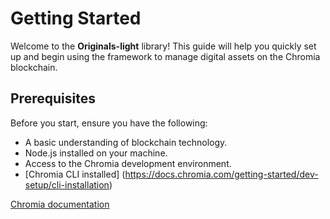 # Getting Started

Welcome to the **Originals-light** library! This guide will help you quickly set up and begin using the framework to manage digital assets on the Chromia blockchain.

## Prerequisites

Before you start, ensure you have the following:

- A basic understanding of blockchain technology.
- Node.js installed on your machine.
- Access to the Chromia development environment.
- [Chromia CLI installed] (https://docs.chromia.com/getting-started/dev-setup/cli-installation)

[Chromia documentation](https://docs.chromia.com/)
